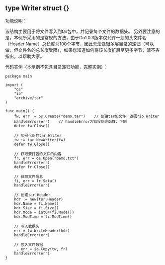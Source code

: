 ## type Writer struct {}

功能说明：

该结构主要用于将文件写入到tar包中，并记录每个文件的数据头。
另外要注意的是，本例所采用的是常规的方法，由于Go1.0.3版本仅允许一般的头文件名（Header.Name）总长度为100个字节，因此无法做很多层目录的递归（可以做，但文件名的总长度受限），如果您知道如何将该长度扩展至更多字节，请不吝指出，以帮助大家。

代码实例（本示例不包含目录递归功能，[完整实例](https://github.com/Unknwon/go-compresser/blob/master/go-tar.gz.go)）：

	package main
	
	import (
		"os"
		"io"
		"archive/tar"
	)
	
	func main() {
		fw, err := os.Create("demo.tar")	// 创建tar包文件，返回*io.Writer
		handleError(err)	// handleError为错误处理函数，下同
		defer fw.Close()
		
		// 实例化新的tar.Writer
		tw := tar.NewWriter(fw)
		defer tw.Close()
		
		// 获取要打包的文件的内容
		fr, err = os.Open("demo.txt")
		handleError(err)
		defer fr.Close()
		
		// 获取文件信息
		fi, err = fr.Sata()
		handleError(err)
		
		// 创建tar.Header
		hdr := new(tar.Header)
		hdr.Name = fi.Name()
		hdr.Size = fi.Size()
		hdr.Mode = int64(fi.Mode())
		hdr.ModTime = fi.ModTime()
		
		// 写入数据头
		err = tw.WriteHeader(hdr)
		handleError(err)
		
		// 写入文件数据
		_, err = io.Copy(tw, fr)
		handleError(err)
	}